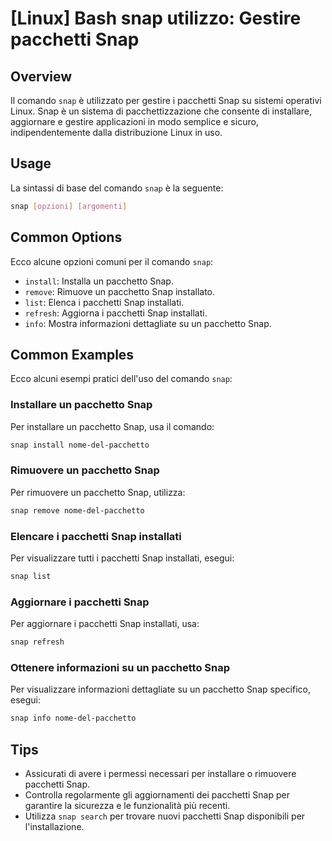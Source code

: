 # [Linux] Bash snap utilizzo: Gestire pacchetti Snap

## Overview
Il comando `snap` è utilizzato per gestire i pacchetti Snap su sistemi operativi Linux. Snap è un sistema di pacchettizzazione che consente di installare, aggiornare e gestire applicazioni in modo semplice e sicuro, indipendentemente dalla distribuzione Linux in uso.

## Usage
La sintassi di base del comando `snap` è la seguente:

```bash
snap [opzioni] [argomenti]
```

## Common Options
Ecco alcune opzioni comuni per il comando `snap`:

- `install`: Installa un pacchetto Snap.
- `remove`: Rimuove un pacchetto Snap installato.
- `list`: Elenca i pacchetti Snap installati.
- `refresh`: Aggiorna i pacchetti Snap installati.
- `info`: Mostra informazioni dettagliate su un pacchetto Snap.

## Common Examples
Ecco alcuni esempi pratici dell'uso del comando `snap`:

### Installare un pacchetto Snap
Per installare un pacchetto Snap, usa il comando:

```bash
snap install nome-del-pacchetto
```

### Rimuovere un pacchetto Snap
Per rimuovere un pacchetto Snap, utilizza:

```bash
snap remove nome-del-pacchetto
```

### Elencare i pacchetti Snap installati
Per visualizzare tutti i pacchetti Snap installati, esegui:

```bash
snap list
```

### Aggiornare i pacchetti Snap
Per aggiornare i pacchetti Snap installati, usa:

```bash
snap refresh
```

### Ottenere informazioni su un pacchetto Snap
Per visualizzare informazioni dettagliate su un pacchetto Snap specifico, esegui:

```bash
snap info nome-del-pacchetto
```

## Tips
- Assicurati di avere i permessi necessari per installare o rimuovere pacchetti Snap.
- Controlla regolarmente gli aggiornamenti dei pacchetti Snap per garantire la sicurezza e le funzionalità più recenti.
- Utilizza `snap search` per trovare nuovi pacchetti Snap disponibili per l'installazione.